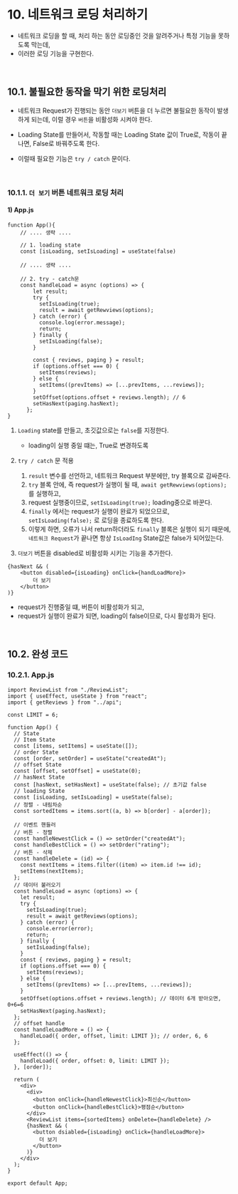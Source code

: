 # 10. 네트워크 로딩 처리하기

- 네트워크 로딩을 할 때, 처리 하는 동안 로딩중인 것을 알려주거나 특정 기능을 못하도록 막는데,
- 이러한 로딩 기능을 구현한다.

<br/>

## 10.1. 불필요한 동작을 막기 위한 로딩처리

- 네트워크 Request가 진행되는 동안 `더보기` 버튼을 더 누르면 불필요한 동작이 발생하게 되는데, 이럴 경우 `버튼`을 비활성화 시켜야 한다.

- Loading State를 만들어서, 작동할 때는 Loading State 값이 True로, 작동이 끝나면, False로 바꿔주도록 한다.
- 이럴때 필요한 기능은 `try / catch` 문이다.

<br/>

### 10.1.1.  `더 보기` 버튼 네트워크 로딩 처리

#### 1) App.js

```react
function App(){
    // .... 생략 ....
    
    // 1. loading state
    const [isLoading, setIsLoading] = useState(false)
   
    // .... 생략 ....
    
    // 2. try - catch문
    const handleLoad = async (options) => {
        let result;
        try {
          setIsLoading(true);
          result = await getRewviews(options);
        } catch (error) {
          console.log(error.message);
          return;
        } finally {
          setIsLoading(false);
        }
       
        const { reviews, paging } = result;
        if (options.offset === 0) {
          setItems(reviews);
        } else {
          setItems((prevItems) => [...prevItems, ...reviews]);
        }
        setOffset(options.offset + reviews.length); // 6
        setHasNext(paging.hasNext);
      };
}
```

1. `Loading` state를 만들고, 초깃값으로는 `false`를 지정한다.
   - loading이 실행 중일 떄는, True로 변경하도록
2. `try / catch` 문 적용
   1. `result` 변수를 선언하고,  네트워크 Request 부분에만, try 블록으로 감싸준다.
   2. `try` 블록 안에, 즉 request가 실행이 될 때, `await getRewviews(options);` 를 실행하고,
   3. request 실행중이므로, `setIsLoading(true);` loading중으로 바꾼다.
   4. `finally` 에서는 request가 실행이 완료가 되었으므로, `setIsLoading(false);` 로 로딩을 종료하도록 한다.
   4. 이렇게 하면, 오류가 나서 return하더라도 `finally` 블록은 실행이 되기 때문에, `네트워크 Request`가 끝나면 항상 `IsLoadIng` State값은 false가 되어있는다.
   
3. `더보기` 버튼을 disabled로 비활성화 시키는 기능을 추가한다.

```react
{hasNext && (
    <button disabled={isLoading} onClick={handLoadMore}>
        더 보기
    </button>
)}
```

- request가 진행중일 떄, 버튼이 비활성화가 되고,
- request가 실행이 완료가 되면,  loading이 false이므로, 다시 활성화가 된다. 

<br/>

## 10.2. 완성 코드

### 10.2.1. App.js

```react
import ReviewList from "./ReviewList";
import { useEffect, useState } from "react";
import { getReviews } from "../api";

const LIMIT = 6;

function App() {
  // State
  // Item State
  const [items, setItems] = useState([]);
  // order State
  const [order, setOrder] = useState("createdAt");
  // offset State
  const [offset, setOffset] = useState(0);
  // hasNext State
  const [hasNext, setHasNext] = useState(false); // 초기값 false
  // loading State
  const [isLoading, setIsLoading] = useState(false);
  // 정렬 - 내림차순
  const sortedItems = items.sort((a, b) => b[order] - a[order]);

  // 이벤트 핸들러
  // 버튼 - 정렬
  const handleNewestClick = () => setOrder("createdAt");
  const handleBestClick = () => setOrder("rating");
  // 버튼 - 삭제
  const handleDelete = (id) => {
    const nextItems = items.filter((item) => item.id !== id);
    setItems(nextItems);
  };
  // 데이터 불러오기
  const handleLoad = async (options) => {
    let result;
    try {
      setIsLoading(true);
      result = await getReviews(options);
    } catch (error) {
      console.error(error);
      return;
    } finally {
      setIsLoading(false);
    }
    const { reviews, paging } = result;
    if (options.offset === 0) {
      setItems(reviews);
    } else {
      setItems((prevItems) => [...prevItems, ...reviews]);
    }
    setOffset(options.offset + reviews.length); // 데이터 6개 받아오면, 0+6=6
    setHasNext(paging.hasNext);
  };
  // offset handle
  const handleLoadMore = () => {
    handleLoad({ order, offset, limit: LIMIT }); // order, 6, 6
  };

  useEffect(() => {
    handleLoad({ order, offset: 0, limit: LIMIT });
  }, [order]);

  return (
    <div>
      <div>
        <button onClick={handleNewestClick}>최신순</button>
        <button onClick={handleBestClick}>평점순</button>
      </div>
      <ReviewList items={sortedItems} onDelete={handleDelete} />
      {hasNext && (
        <button dsiabled={isLoading} onClick={handleLoadMore}>
          더 보기
        </button>
      )}
    </div>
  );
}

export default App;
```

